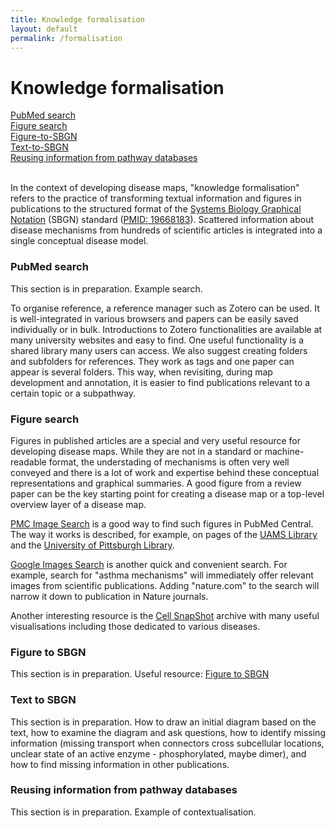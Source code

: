 ```yaml
---
title: Knowledge formalisation
layout: default
permalink: /formalisation
---
```


# Knowledge formalisation

[PubMed search](#pubmed-search)  
[Figure search](#figure-search)  
[Figure-to-SBGN](#figure-to-sbgn)  
[Text-to-SBGN](#text-to-sbgn)  
[Reusing information from pathway databases](#reusing-information-from-pathway-databases)  
<br />


In the context of developing disease maps, "knowledge formalisation" refers to the practice of transforming textual information and figures in publications to the structured format of the [Systems Biology Graphical Notation](https://sbgn.github.io/) (SBGN) standard ([PMID: 19668183](https://www.ncbi.nlm.nih.gov/pubmed/19668183)). Scattered information about disease mechanisms from hundreds of scientific articles is integrated into a single conceptual disease model.

### PubMed search

This section is in preparation. Example search.

To organise reference, a reference manager such as Zotero can be used. It is well-integrated in various browsers and papers can be easily saved individually or in bulk. Introductions to Zotero functionalities are available at many university websites and easy to find. One useful functionality is a shared library many users can access. We also suggest creating folders and subfolders for references. They work as tags and one paper can appear is several folders. This way, when revisiting, during map development and annotation, it is easier to find publications relevant to a certain topic or a subpathway.

### Figure search

Figures in published articles are a special and very useful resource for developing disease maps. While they are not in a standard or machine-readable format, the understading of mechanisms is often very well conveyed and there is a lot of work and expertise behind these conceptual representations and graphical summaries. A good figure from a review paper can be the key starting point for creating a disease map or a top-level overview layer of a disease map.

[PMC Image Search](https://www.ncbi.nlm.nih.gov/pmc/) is a good way to find such figures in PubMed Central. The way it works is described, for example, on pages of the [UAMS Library](https://libguides.uams.edu/image-resources/pmc) and the [University of Pittsburgh Library](https://info.hsls.pitt.edu/updatereport/2011/october-2011/need-images-try-pubmed-central/). 

[Google Images Search](https://images.google.com/) is another quick and convenient search. For example, search for "asthma mechanisms" will immediately offer relevant images from scientific publications. Adding "nature.com" to the search will narrow it down to publication in Nature journals. 

Another interesting resource is the [Cell SnapShot](https://www.cell.com/snapshots) archive with many useful visualisations including those dedicated to various diseases. 

### Figure to SBGN

This section is in preparation. Useful resource: [Figure to SBGN](https://sbgn.github.io/figuretosbgn)

### Text to SBGN

This section is in preparation. How to draw an initial diagram based on the text, how to examine the diagram and ask questions, how to identify missing information (missing transport when connectors cross subcellular locations, unclear state of an active enzyme - phosphorylated, maybe dimer), and how to find missing information in other publications.

### Reusing information from pathway databases

This section is in preparation. Example of contextualisation.
